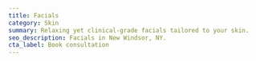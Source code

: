 ```yaml
---
title: Facials
category: Skin
summary: Relaxing yet clinical‑grade facials tailored to your skin.
seo_description: Facials in New Windsor, NY.
cta_label: Book consultation
---
```


